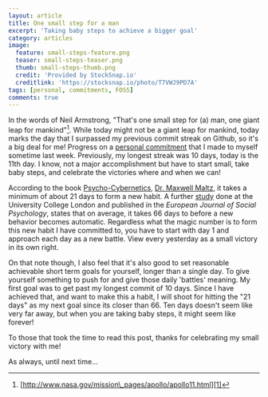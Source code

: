 ```yaml
---
layout: article
title: One small step for a man
excerpt: 'Taking baby steps to achieve a bigger goal'
category: articles
image:
  feature: small-steps-feature.png
  teaser: small-steps-teaser.png
  thumb: small-steps-thumb.png
  credit: 'Provided by StockSnap.io'
  creditlink: 'https://stocksnap.io/photo/T7VWJ9PD7A'
tags: [personal, commitments, FOSS]
comments: true
---
```


In the words of Neil Armstrong, "That's one small step for (a) man, one giant leap for mankind"[^1]. While today might not be a giant leap for mankind, today marks the day that I surpassed my previous commit streak on Github, so it's a big deal for me! Progress on a [personal commitment][2] that I made to myself sometime last week. Previously, my longest streak was 10 days, today is the 11th day. I know, not a major accomplishment but have to start small, take baby steps, and celebrate the victories where and when we can!

According to the book [Psycho-Cybernetics][3], [Dr. Maxwell Maltz][4], it takes a minimum of about 21 days to form a new habit. A further [study][5] done at the University College London and published in the _European Journal of Social Psychology_, states that on average, it takes 66 days to before a new behavior becomes automatic. Regardless what the magic number is to form this new habit I have committed to, you have to start with day 1 and approach each day as a new battle. View every yesterday as a small victory in its own right.

On that note though, I also feel that it's also good to set reasonable achievable short term goals for yourself, longer than a single day. To give yourself something to push for and give those daily 'battles' meaning. My first goal was to get past my longest commit of 10 days. Since I have achieved that, and want to make this a habit, I will shoot for hitting the "21 days" as my next goal since its closer than 66. Ten days doesn't seem like very far away, but when you are taking baby steps, it might seem like forever!

To those that took the time to read this post, thanks for celebrating my small victory with me!

As always, until next time...

[^1]:	[http://www.nasa.gov/mission\_pages/apollo/apollo11.html][1]

[1]:	http://www.nasa.gov/mission_pages/apollo/apollo11.html
[2]:	http://utopianconcept.com/articles/making-a-dent/
[3]:	http://www.amazon.com/Psycho-Cybernetics-Updated-Expanded-Maxwell-Maltz/dp/0399176136/ref=sr_1_2?ie=UTF8&qid=1447689943&sr=8-2&keywords=Psycho-Cybernetics "Psycho-Cybernetics, Updated and Expanded"
[4]:	https://en.wikipedia.org/wiki/Maxwell_Maltz "Maxwell Maltz"
[5]:	http://onlinelibrary.wiley.com/doi/10.1002/ejsp.674/abstract "How are habits formed: Modelling habit formation in the real world"